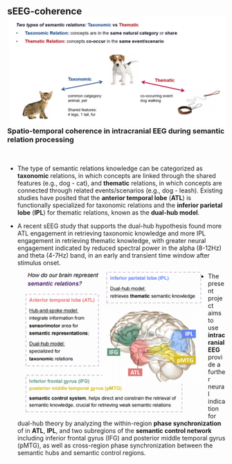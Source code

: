 ## sEEG-coherence <img src="https://github.com/Xianqing98/sEEG-coherence/blob/main/semantic%20relations.png" align="right" width="500px">


### Spatio-temporal coherence in intracranial EEG during semantic relation processing

<br/>

- The type of semantic relations knowledge can be categorized as **taxonomic** relations, in which concepts are linked through the shared features (e.g., dog - cat), and **thematic** relations, in which concepts are connected through related events/scenarios (e.g., dog - leash). Existing studies have posited that the **anterior temporal lobe** (**ATL**) is functionally specialized for taxonomic relations and the **inferior parietal lobe** (**IPL**) for thematic relations, known as the **dual-hub model**. 


- A recent sEEG study that supports the dual-hub hypothesis found more ATL engagement in retrieving taxonomic knowledge and more IPL engagement in retrieving thematic knowledge, with greater neural engagement indicated by reduced spectral power in the alpha (8-12Hz) and theta (4-7Hz) band, in an early and transient time window after stimulus onset. <img src="https://github.com/Xianqing98/sEEG-coherence/blob/main/Screenshot%202022-08-25%20201658.png" align="left" width="440px">


- The present project aims to use **intracranial EEG** provide a further neural indication for dual-hub theory by analyzing the within-region **phase synchronization** of in **ATL**, **IPL**, and two subregions of the **semantic control network** including inferior frontal gyrus (IFG) and posterior middle temporal gyrus (pMTG), as well as cross-region phase synchronization between the semantic hubs and semantic control regions.


